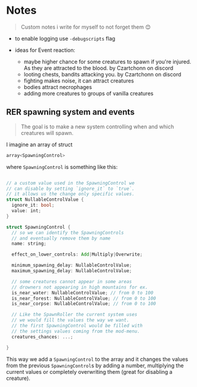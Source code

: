 
# Notes
> Custom notes i write for myself to not forget them 😊

- to enable logging use `-debugscripts` flag

- ideas for Event reaction:
  - maybe higher chance for some creatures to spawn if you're injured. As they are attracted to the blood. by Czartchonn on discord
  - looting chests, bandits attacking you. by Czartchonn on discord
  - fighting makes noise, it can attract creatures
  - bodies attract necrophages
  - adding more creatures to groups of vanilla creatures


## RER spawning system and events
> The goal is to make a new system controlling when and which creatures will spawn.

I imagine an array of struct 
```rs
array<SpawningControl>
```
where `SpawningControl` is something like this:
```rs

// a custom value used in the SpawningControl we
// can disable by setting `ignore_it` to `true`.
// it allows us the change only specific values.
struct NullableControlValue {
  ignore_it: bool;
  value: int;
}

struct SpawningControl {
  // so we can identify the SpawningControls
  // and eventually remove them by name
  name: string;

  effect_on_lower_controls: Add|Multiply|Overwrite;

  minimum_spawning_delay: NullableControlValue;
  maximum_spawning_delay: NullableControlValue;

  // some creatures cannot appear in some areas
  // drowners not appearing in high mountains for ex.
  is_near_water: NullableControlValue; // from 0 to 100
  is_near_forest: NullableControlValue; // from 0 to 100
  is_near_corpse: NullableControlValue; // from 0 to 100

  // Like the SpawnRoller the current system uses
  // we would fill the values the way we want.
  // the first SpawningControl would be filled with
  // the settings values coming from the mod-menu.
  creatures_chances: ...;

}
```

This way we add a `SpawningControl` to the array and it changes the values from the previous `SpawningControl`s by
adding a number, multiplying the current values or completely overwriting them (great for disabling a creature).

